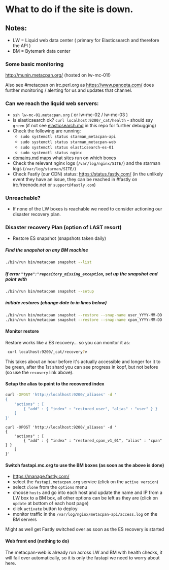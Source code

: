 # What to do if the site is down.

## Notes:

* LW = Liquid web data center ( primary for Elasticsearch and therefore the API )
* BM = Bytemark data center

### Some basic monitoring

http://munin.metacpan.org/ (hosted on lw-mc-01!)

Also see #metacpan on irc.perl.org as https://www.panopta.com/ does further monitoring / alerting for us and updates that channel.

### Can we reach the liquid web servers:

* `ssh lw-mc-01.metacpan.org`  ( or lw-mc-02 / lw-mc-03 )
* Is elasticsearch ok? `curl localhost:9200/_cat/health`  - should say `green` (if not see [elasticsearch.md](elasticsearch.md) in this repo for further debugging)
* Check the following are running:
  * `sudo systemctl status starman_metacpan-api`
  * `sudo systemctl status starman_metacpan-web`
  * `sudo systemctl status elasticsearch-es-01`
  * `sudo systemctl status nginx`
* [domains.md](domains.md) maps what sites run on which boxes
* Check the relevant nginx logs (`/var/log/nginx/SITE/`) and the starman logs (`/var/log/starman/SITE/`)
* Check Fastly (our CDN) status: https://status.fastly.com/  (in the unlikely event they have an issue, they can be reached in #fastly on irc.freenode.net or `support@fastly.com`)

### Unreachable?

* If none of the LW boxes is reachable we need to consider actioning our disaster recovery plan.

### Disaster recovery Plan (option of LAST resort)

* Restore ES snapshot (snapshots taken daily)

##### Find the snapshot on any BM machine
```sh
./bin/run bin/metacpan snapshot --list
```

##### If error `"type":"repository_missing_exception`, set up the snapshot end point with
```sh
./bin/run bin/metacpan snapshot --setup
```

##### initiate restores (change date to in lines below)
```sh
./bin/run bin/metacpan snapshot --restore --snap-name user_YYYY-MM-DD
./bin/run bin/metacpan snapshot --restore --snap-name cpan_YYYY-MM-DD
```

#### Monitor restore
Restore works like a ES recovery... so you can monitor it as:
```sh
 curl localhost:9200/_cat/recovery?v
 ```

This takes about an hour before it's actually accessible and longer for it to
be green, after the 1st shard you can see progress in kopf, but not before (so
use the `recovery` link above).

#### Setup the alias to point to the recovered index

```sh
curl -XPOST 'http://localhost:9200/_aliases' -d '
{
    "actions" : [
        { "add" : { "index" : "restored_user", "alias" : "user" } }
    ]
}'
```
```
curl -XPOST 'http://localhost:9200/_aliases' -d '
{
    "actions" : [
        { "add" : { "index" : "restored_cpan_v1_01", "alias" : "cpan" } }
    ]
}'
```

#### Switch fastapi.mc.org to use the BM boxes  (as soon as the above is done)

* https://manage.fastly.com/
* select the `fastapi.metacpan.org` service (click on the `active version`)
* select `clone` from the `options` menu
* choose `hosts` and go into each host and update the name and IP from a LW box to a BM box, all other options can be left as they are (click on `update` at bottom of each host page)
* click `activate` button to deploy
* monitor traffic in the `/var/log/nginx/metacpan-api/access.log` on the BM servers

Might as well get Fastly switched over as soon as the ES recovery is started

#### Web front end (nothing to do)

The metacpan-web is already run across LW and BM with health checks, it will
fail over automatically, so it is only the fastapi we need to worry about here.

